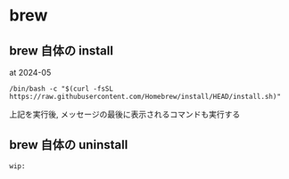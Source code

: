 
# brew


## brew 自体の install

at 2024-05

```
/bin/bash -c "$(curl -fsSL https://raw.githubusercontent.com/Homebrew/install/HEAD/install.sh)"
```

上記を実行後, メッセージの最後に表示されるコマンドも実行する



## brew 自体の uninstall

```
wip:
```



